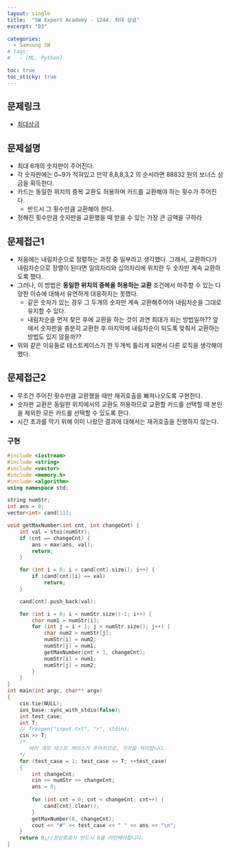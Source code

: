 ```yaml
---
layout: single
title:  "SW Expert Academy - 1244. 최대 상금"
excerpt: "D3"

categories:
  - Samsung SW
# tags:
#   - [ML, Python]

toc: true
toc_sticky: true
---
```


## 문제링크
- [최대상금](https://swexpertacademy.com/main/code/problem/problemDetail.do?contestProbId=AV15Khn6AN0CFAYD&categoryId=AV15Khn6AN0CFAYD&categoryType=CODE&problemTitle=&orderBy=RECOMMEND_COUNT&selectCodeLang=ALL&select-1=&pageSize=10&pageIndex=1)

## 문제설명
- 최대 6개의 숫자판이 주어진다.
- 각 숫자판에는 0~9가 적혀있고 만약 8,8,8,3,2 의 순서라면 88832 원의 보너스 상금을 획득한다.
- 카드는 동일한 위치의 중복 교환도 허용하며 카드를 교환해야 하는 횟수가 주어진다.
    - 반드시 그 횟수만큼 교환해야 한다.
- 정해진 횟수만큼 숫자판을 교환했을 때 받을 수 있는 가장 큰 금액을 구하라

## 문제접근1
- 처음에는 내림차순으로 정렬하는 과정 중 일부라고 생각했다. 그래서, 교환하다가 내림차순으로 정렬이 된다면 일의자리와 십의자리에 위치한 두 숫자만 계속 교환하도록 했다.
- 그러나, 이 방법은 **동일한 위치의 중복을 허용하는 교환** 조건에서 마주할 수 있는 다양한 이슈에 대해서 유연하게 대응하지는 못했다.
    - 같은 숫자가 있는 경우 그 두개의 숫자만 계속 교환해주어야 내림차순을 그대로 유지할 수 있다.
    - 내림차순을 먼저 찾은 후에 교환을 하는 것이 과연 최대가 되는 방법일까?? 앞에서 숫자판을 충분히 교환한 후 마지막에 내림차순이 되도록 맞춰서 교환하는 방법도 있지 않을까??
- 위와 같은 이유들로 테스트케이스가 한 두개씩 틀리게 되면서 다른 로직을 생각해야 했다.

## 문제접근2
- 무조건 주어진 횟수만큼 교환했을 때만 재귀호출을 빠져나오도록 구현한다.
- 숫자판 교환은 동일한 위치에서의 교환도 허용하므로 교환할 카드를 선택할 때 본인을 제외한 모든 카드를 선택할 수 있도록 한다.
- 시간 초과를 막기 위해 이미 나왔던 결과에 대해서는 재귀호출을 진행하지 않는다.

### 구현
```c++
#include <iostream>
#include <string>
#include <vector>
#include <memory.h>
#include <algorithm>
using namespace std;

string numStr;
int ans = 0;
vector<int> cand[11];

void getMaxNumber(int cnt, int changeCnt) {
	int val = stoi(numStr);
	if (cnt == changeCnt) {
		ans = max(ans, val);
		return;
	}

	for (int i = 0; i < cand[cnt].size(); i++) {
		if (cand[cnt][i] == val)
			return;
	}

	cand[cnt].push_back(val);

	for (int i = 0; i < numStr.size()-1; i++) {
		char num1 = numStr[i];
		for (int j = i + 1; j < numStr.size(); j++) {
			char num2 = numStr[j];
			numStr[i] = num2;
			numStr[j] = num1;
			getMaxNumber(cnt + 1, changeCnt);
			numStr[i] = num1;
			numStr[j] = num2;
		}
	}
}
int main(int argc, char** argv)
{
	cin.tie(NULL);
	ios_base::sync_with_stdio(false);
	int test_case;
	int T;
	// freopen("input.txt", "r", stdin);
	cin >> T;
	/*
	   여러 개의 테스트 케이스가 주어지므로, 각각을 처리합니다.
	*/
	for (test_case = 1; test_case <= T; ++test_case)
	{
		int changeCnt;
		cin >> numStr >> changeCnt;
		ans = 0;
		
		for (int cnt = 0; cnt < changeCnt; cnt++) {
			cand[cnt].clear();
		}
		getMaxNumber(0, changeCnt);
		cout << "#" << test_case << " " << ans << "\n";
	}
	return 0;//정상종료시 반드시 0을 리턴해야합니다.
}
```
